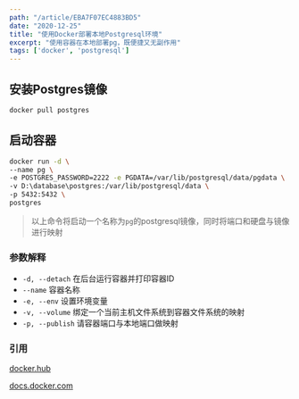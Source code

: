 ```yaml
---
path: "/article/EBA7F07EC4883BD5"
date: "2020-12-25"
title: "使用Docker部署本地Postgresql环境"
excerpt: "使用容器在本地部署pg，既便捷又无副作用"
tags: ['docker', 'postgresql']
---
```


## 安装Postgres镜像

```bash
docker pull postgres
```

## 启动容器
```bash
docker run -d \
--name pg \
-e POSTGRES_PASSWORD=2222 -e PGDATA=/var/lib/postgresql/data/pgdata \
-v D:\database\postgres:/var/lib/postgresql/data \
-p 5432:5432 \
postgres
```
> 以上命令将启动一个名称为`pg`的postgresql镜像，同时将端口和硬盘与镜像进行映射

### 参数解释
- `-d, --detach` 在后台运行容器并打印容器ID
- `--name` 容器名称
- `-e, --env` 设置环境变量
- `-v, --volume` 绑定一个当前主机文件系统到容器文件系统的映射
- `-p, --publish` 请容器端口与本地端口做映射

### 引用

[docker.hub](https://hub.docker.com/_/postgres)

[docs.docker.com](https://docs.docker.com/engine/reference/commandline/run/)